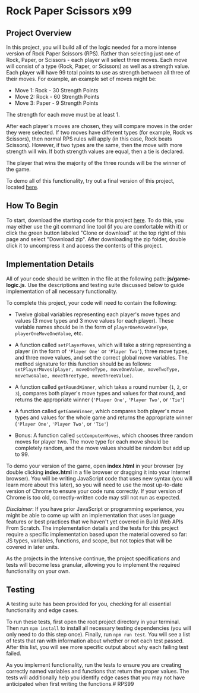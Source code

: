 # Rock Paper Scissors x99

## Project Overview

In this project, you will build all of the logic needed for a more intense version of
Rock Paper Scissors (RPS). Rather than selecting just one of Rock, Paper, or Scissors - each player
will select three moves. Each move will consist of a type (Rock, Paper, or Scissors) as well
as a strength value. Each player will have 99 total points to use as strength between all
three of their moves. For example, an example set of moves might be:

- Move 1: Rock - 30 Strength Points
- Move 2: Rock - 60 Strength Points
- Move 3: Paper - 9 Strength Points

The strength for each move must be at least 1.

After each player's moves are chosen, they will compare moves in the order they were selected. If two moves have different types (for example, Rock vs Scissors), then normal RPS rules will apply (in this case, Rock beats Scissors).
However, if two types are the same, then the move with more strength will win. If both strength values are
equal, then a tie is declared.

The player that wins the majority of the three rounds will be the winner of the game.

To demo all of this functionality, try out a final version of this project, located <a href="https://s3.amazonaws.com/codecademy-content/programs/build-apis/projects/build-apis-project-1-rock-paper-scissors-x99/project/index.html" target="_blank">here</a>.

## How To Begin

To start, download the starting code for this project <a href="https://s3.amazonaws.com/codecademy-content/programs/build-apis/projects/project-1-rock-paper-scissors-x99.zip" target="_blank">here</a>. To do this, you may either use the git command line tool
(if you are comfortable with it) or click the green button labeled "Clone or download" at the top right of this page and select "Download zip". After downloading the zip folder, double click it to uncompress it and access the contents of this project.

## Implementation Details

All of your code should be written in the file at the following path: **js/game-logic.js**. Use the descriptions and testing suite discussed below to guide implementation of all necessary functionality.

To complete this project, your code will need to contain the following:

* Twelve global variables representing each player's move types and values (3 move types and 3 move values for each player). These variable names should be in the form of `playerOneMoveOneType`, `playerOneMoveOneValue`, etc.

* A function called `setPlayerMoves`, which will take a string representing a player (in the form of `'Player One'` or `'Player Two'`), three move types, and three move values, and set the correct global move variables. The method signature for this function should be as follows: `setPlayerMoves(player, moveOneType, moveOneValue, moveTwoType, moveTwoValue, moveThreeType, moveThreeValue)`.

* A function called `getRoundWinner`, which takes a round number (`1`, `2`, or `3`), compares both player's move types and values for that round, and returns the appropriate winner (`'Player One'`, `'Player Two'`, or `'Tie'`)

* A function called `getGameWinner`, which compares both player's move
types and values for the whole game and returns the appropriate winner (`'Player One'`, `'Player Two'`, or `'Tie'`)

* Bonus: A function called `setComputerMoves`, which chooses three random moves for player two. The move type for each move should be completely random, and the move values should be random but add up to 99.


To demo your version of the game, open **index.html** in your browser (by double clicking **index.html** in a file browser or dragging it into your Internet browser). You will be writing
JavaScript code that uses new syntax (you will learn more about this later),
so you will need to use the most up-to-date version of Chrome to ensure your code runs correctly. If your
version of Chrome is too old, correctly-written code may still not run as expected.

*Disclaimer*: If you have prior JavaScript or programming experience, you might be able to come up with an implementation that uses language features or best practices that we haven't yet covered in Build Web APIs From Scratch. The implementation details and the tests for this project require a specific implementation based upon the material covered so far: JS types, variables, functions, and scope, but not topics that will be covered in later units.

As the projects in the Intensive continue, the project specifications and tests will become less granular, allowing you to implement the required functionality on your own.


## Testing

A testing suite has been provided for you, checking for all essential functionality and
edge cases.

To run these tests, first open the root project directory in your terminal. Then run `npm install` to install
all necessary testing dependencies (you will only need to do this step once).
Finally, run `npm run test`. You will see a list of tests that ran with information
about whether or not each test passed. After this list, you will see more specific output
about why each failing test failed.

As you implement functionality, run the tests to
ensure you are creating correctly named variables and functions that return the proper values.
The tests will additionally help you identify edge cases that you may not have anticipated
when first writing the functions.# RPS99
